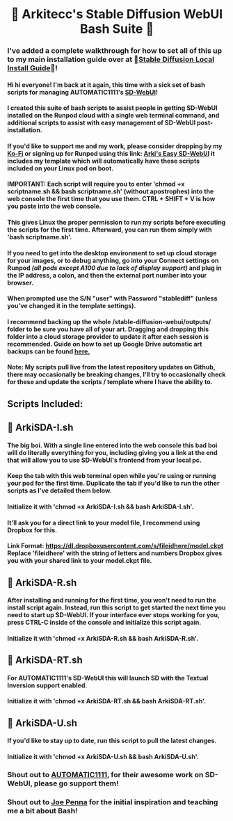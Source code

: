 # <h1 align="center">📔 Arkitecc's Stable Diffusion WebUI Bash Suite 📔</h1>

### I've added a complete walkthrough for how to set all of this up to my main installation guide over at 📔[Stable Diffusion Local Install Guide](https://stablediffusionguides.carrd.co)📔!

#### Hi hi everyone! I'm back at it again, this time with a sick set of bash scripts for managing AUTOMATIC1111's [SD-WebUI](https://github.com/AUTOMATIC1111/stable-diffusion-webui)! 

#### I created this suite of bash scripts to assist people in getting SD-WebUI installed on the Runpod cloud with a single web terminal command, and additional scripts to assist with easy management of SD-WebUI post-installation.

#### If you'd like to support me and my work, please consider dropping by my [Ko-Fi](https://ko-fi.com/arkitecc) or signing up for Runpod using this link: [Arki's Easy SD-WebUI](https://runpod.io/gsc?template=2zlpsxev91&ref=borq1onw)  it includes my template which will automatically have these scripts included on your Linux pod on boot.

#### IMPORTANT: Each script will require you to enter 'chmod +x scriptname.sh && bash scriptname.sh' (without apostrophes) into the web console the first time that you use them. CTRL + SHIFT + V is how you paste into the web console. 

#### This gives Linux the proper permission to run my scripts before executing the scripts for the first time. Afterward, you can run them simply with 'bash scriptname.sh'.

#### If you need to get into the desktop environment to set up cloud storage for your images, or to debug anything, go into your Connect settings on Runpod _(all pods except A100 due to lack of display support)_ and plug in the IP address, a colon, and then the external port number into your browser. 

#### When prompted use the S/N "user" with Password "stablediff" (unless you've changed it in the template settings).

#### I recommend backing up the whole /stable-diffusion-webui/outputs/ folder to be sure you have all of your art. Dragging and dropping this folder into a cloud storage provider to update it after each session is recommended. Guide on how to set up Google Drive automatic art backups can be found [here.](https://docs.google.com/document/d/1wXrFKPq5wi4fK7y7Ww7ALf2yj1cVmJLbROO0b_u6y9A/edit)

#### Note: My scripts pull live from the latest repository updates on Github, there may occasionally be breaking changes, I’ll try to occasionally check for these and update the scripts / template where I have the ability to.  

## Scripts Included: 

## 📔 ArkiSDA-I.sh

#### The big boi. With a single line entered into the web console this bad boi will do literally everything for you, including giving you a link at the end that will allow you to use SD-WebUI's frontend from your local pc. 

#### Keep the tab with this web terminal open while you're using or running your pod for the first time. Duplicate the tab if you'd like to run the other scripts as I've detailed them below.

#### Initialize it with 'chmod +x ArkiSDA-I.sh && bash ArkiSDA-I.sh'. 

#### It'll ask you for a direct link to your model file, I recommend using Dropbox for this. 

#### Link Format: https://dl.dropboxusercontent.com/s/fileidhere/model.ckpt Replace 'fileidhere' with the string of letters and numbers Dropbox gives you with your shared link to your model.ckpt file.  


## 📔 ArkiSDA-R.sh

#### After installing and running for the first time, you won't need to run the install script again. Instead, run this script to get started the next time you need to start up SD-WebUI. If your interface ever stops working for you, press CTRL-C inside of the console and initialize this script again. 

#### Initialize it with 'chmod +x ArkiSDA-R.sh && bash ArkiSDA-R.sh'.

## 📔 ArkiSDA-RT.sh 

#### For AUTOMATIC1111's SD-WebUI this will launch SD with the Textual Inversion support enabled. 

#### Initialize it with 'chmod +x ArkiSDA-RT.sh && bash ArkiSDA-RT.sh'.

## 📔 ArkiSDA-U.sh

#### If you'd like to stay up to date, run this script to pull the latest changes.

#### Initialize it with 'chmod +x ArkiSDA-U.sh && bash ArkiSDA-U.sh'. 

### Shout out to [AUTOMATIC1111](https://github.com/AUTOMATIC1111), for their awesome work on SD-WebUI, please go support them! 

### Shout out to [Joe Penna](https://twitter.com/MysteryGuitarM) for the initial inspiration and teaching me a bit about Bash!
